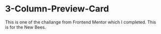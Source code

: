 # 3-Column-Preview-Card
This is one of the challange from Frontend Mentor which I completed. This is for the New Bees.
